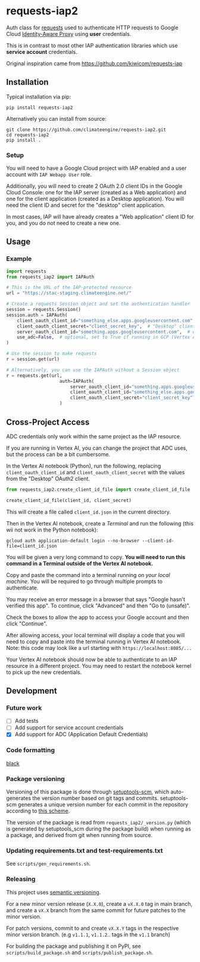 # requests-iap2
Auth class for [requests](https://github.com/kennethreitz/requests) used to authenticate HTTP requests to 
Google Cloud [Identity-Aware Proxy](https://cloud.google.com/iap/) using **user** credentials.

This is in contrast to most other IAP authentication libraries which use **service account** credentials.

Original inspiration came from https://github.com/kiwicom/requests-iap 

## Installation

Typical installation via pip:

```shell
pip install requests-iap2
```

Alternatively you can install from source:

```shell
git clone https://github.com/climateengine/requests-iap2.git
cd requests-iap2
pip install .
```


### Setup
You will need to have a Google Cloud project with IAP enabled and a user account with `IAP Webapp User` role.

Additionally, you will need to create 2 OAuth 2.0 client IDs in the Google Cloud Console:
one for the IAP server (created as a Web application) and one for the client application (created as a Desktop application).
You will need the client ID and secret for the "desktop" client application.

In most cases, IAP will have already creates a "Web application" client ID for you, and you do not need to create a new one.

## Usage

### Example

```python
import requests
from requests_iap2 import IAPAuth

# This is the URL of the IAP-protected resource
url = "https://stac-staging.climateengine.net/"

# Create a requests Session object and set the authentication handler
session = requests.Session()
session.auth = IAPAuth(
    client_oauth_client_id="something_else.apps.googleusercontent.com",  # "Desktop" client
    client_oauth_client_secret="client_secret_key",  # "Desktop" client secret
    server_oauth_client_id="something.apps.googleusercontent.com",  # optional, "Web" client created by IAP
    use_adc=False,  # optional, set to True if running in GCP (Vertex AI, AI Platform, etc.)
)

# Use the session to make requests
r = session.get(url)

# Alternatively, you can use the IAPAuth without a Session object
r = requests.get(url,
                    auth=IAPAuth(
                        server_oauth_client_id="something.apps.googleusercontent.com",  # optional
                        client_oauth_client_id="something_else.apps.googleusercontent.com",
                        client_oauth_client_secret="client_secret_key"),
                    )
```

## Cross-Project Access
ADC credentials only work within the same project as the IAP resource.

If you are running in Vertex AI, you can change the project that ADC uses, but the process can be a bit cumbersome.

In the Vertex AI notebook (Python), run the following, replacing `client_oauth_client_id` and 
`client_oauth_client_secret` with the values from the "Desktop" OAuth2 client.

```python
from requests_iap2.create_client_id_file import create_client_id_file

create_client_id_file(client_id, client_secret)
```

This will create a file called `client_id.json` in the current directory.

Then in the Vertex AI notebook, create a *Terminal* and run the following (this wii not work in the Python notebook):

```shell
gcloud auth application-default login --no-browser --client-id-file=client_id.json
```

You will be given a very long command to copy. **You will need to run this command in a Terminal outside of the Vertex AI notebook.**

Copy and paste the command into a terminal running *on your local machine*. You will be required to go through multiple
prompts to authenticate.

You may receive an error message in a browser that says "Google hasn't verified this app".
To continue, click "Advanced" and then "Go to <app name> (unsafe)".

Check the boxes to allow the app to access your Google account and then click "Continue".

After allowing access, your local terminal will display a code that you will need to copy and paste into the 
terminal running in Vertex AI notebook.  Note: this code may look like a url starting with `https://localhost:8085/...`

Your Vertex AI notebook should now be able to authenticate to an IAP resource in a different project.
You may need to restart the notebook kernel to pick up the new credentials.

## Development

### Future work

- [ ] Add tests
- [ ] Add support for service account credentials
- [x] Add support for ADC (Application Default Credentials)

### Code formatting

[black](https://github.com/ambv/black/)

### Package versioning

Versioning of this package is done through [setuptools-scm](https://github.com/pypa/setuptools_scm),
which auto-generates the version number based on git tags and commits. setuptools-scm generates a
unique version number for each commit in the repository according to
[this scheme](https://github.com/pypa/setuptools_scm/#default-versioning-scheme).

The version of the package is read from `requests_iap2/_version.py`
(which is generated by setuptools_scm during the package build) when running as a package, and derived
from git when running from source.

### Updating requirements.txt and test-requirements.txt

See `scripts/gen_requirements.sh`.

### Releasing

This project uses [semantic versioning](https://semver.org/).

For a new minor version release (`X.X.0`), create a `vX.X.0` tag in main branch,
and create a `vX.X` branch from the same commit for future patches to the minor version.

For patch versions, commit to and create `vX.X.Y` tags in the respective minor version branch.
(e.g `v1.1.1`, `v1.1.2`.. tags in the `v1.1` branch)

For building the package and publishing it on PyPI, see `scripts/build_package.sh`
and `scripts/publish_package.sh`.
